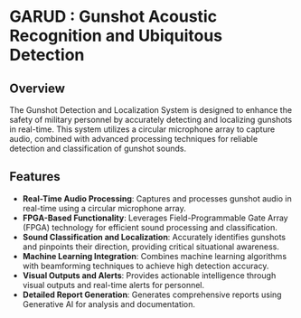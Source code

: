 # GARUD : Gunshot Acoustic Recognition and Ubiquitous Detection

## Overview

The Gunshot Detection and Localization System is designed to enhance the safety of military personnel by accurately detecting and localizing gunshots in real-time. This system utilizes a circular microphone array to capture audio, combined with advanced processing techniques for reliable detection and classification of gunshot sounds.

## Features

- **Real-Time Audio Processing**: Captures and processes gunshot audio in real-time using a circular microphone array.
- **FPGA-Based Functionality**: Leverages Field-Programmable Gate Array (FPGA) technology for efficient sound processing and classification.
- **Sound Classification and Localization**: Accurately identifies gunshots and pinpoints their direction, providing critical situational awareness.
- **Machine Learning Integration**: Combines machine learning algorithms with beamforming techniques to achieve high detection accuracy.
- **Visual Outputs and Alerts**: Provides actionable intelligence through visual outputs and real-time alerts for personnel.
- **Detailed Report Generation**: Generates comprehensive reports using Generative AI for analysis and documentation.
